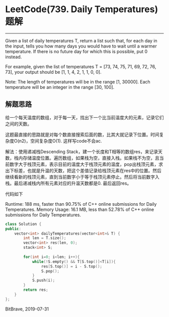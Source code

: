 # LeetCode(739. Daily Temperatures)题解
------
Given a list of daily temperatures T, return a list such that, for each day in the input, tells you how many days you would have to wait until a warmer temperature. If there is no future day for which this is possible, put 0 instead.

For example, given the list of temperatures T = [73, 74, 75, 71, 69, 72, 76, 73], your output should be [1, 1, 4, 2, 1, 1, 0, 0].

Note: The length of temperatures will be in the range [1, 30000]. Each temperature will be an integer in the range [30, 100].

## 解题思路
给一个每天温度的数组，对于每一天，找出下一个比当前温度大的元素，记录它们之间的天数。

这题最直接的思路就是对每个数直接搜索后面的数，比其大就记录下位置。时间复杂度O(n2)，空间复杂度O(1). 这样写code不会ac.

解法：使用递减栈Descending Stack，建一个长度和T相等的数组res，来记录天数，栈内存储温度位置。遍历数组，如果栈为空，直接入栈。如果栈不为空，且当前数字大于栈顶元素，表示目前的温度大于栈顶元素的温度，pop出栈顶元素，求出下标差，也就是升温的天数，把这个差值记录给栈顶元素在res中的位置。然后继续看新的栈顶元素，直到当前数字小于等于栈顶元素停止。然后将当前数字入栈。最后递减栈内所有元素对应的升温天数都是0. 最后返回res。

代码如下

Runtime: 188 ms, faster than 90.75% of C++ online submissions for Daily Temperatures.
Memory Usage: 16.1 MB, less than 52.78% of C++ online submissions for Daily Temperatures.

```c++
class Solution {
public:
    vector<int> dailyTemperatures(vector<int>& T) {
        int len = T.size();
        vector<int> res(len, 0);
        stack<int> S;
        
        for(int i=0; i<len; i++){
            while(!S.empty() && T[S.top()]<T[i]){
                res[S.top()] = i - S.top();
                S.pop();
            } 
            S.push(i);
        }
        return res;
    }
};
```

BitBrave, 2019-07-31